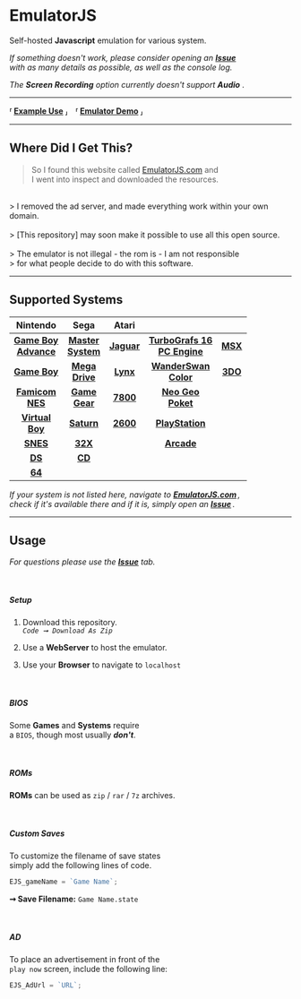 
# EmulatorJS

Self-hosted **Javascript** emulation for various system.

*If something doesn't work, please consider opening an* ***[Issue]*** <br>
*with as many details as possible, as well as the console log.*

*The* ***Screen Recording*** *option currently doesn't support* ***Audio*** *.*

---

**⸢ [Example Use] ⸥ ⸢ [Emulator Demo] ⸥**

---

## Where Did I Get This?

> So I found this website called [EmulatorJS.com][EJS] and <br>
> I went into inspect and downloaded the resources.<br>
<br>
> I removed the ad server, and made everything work within your own domain.<br>
<br>
> [This repository] may soon make it possible to use all this open source.<br>
<br>
> The emulator is not illegal - the rom is - I am not responsible <br>
> for what people decide to do with this software.

---

## Supported Systems

| Nintendo | Sega | Atari |   |   |
|:--------:|:----:|:-----:|:-:|:-:|
| **[Game Boy<br>Advance][Nintendo Game Boy Advance]** | **[Master<br>System][Sega Master System]** | **[Jaguar][Atari Jaguar]** | **[TurboGrafs 16<br>PC Engine][TurboGrafs-16 / PC Engine]** | **[MSX]**
| **[Game Boy][Nintendo Game Boy]** | **[Mega<br>Drive][Sega Mega Drive]** | **[Lynx][Atari Lynx]** | **[WanderSwan<br>Color][WanderSwan / Color]** | **[3DO]**
| **[Famicom <br> NES][NES / Famicom]** | **[Game<br>Gear][Sega Game Gear]** | **[7800][Atari 7800]** | **[Neo Geo<br>Poket][Neo Geo Poket]**
| **[Virtual<br>Boy][Virtual Boy]** | **[Saturn][Sega Saturn]** | **[2600][Atari 2600]** | **[PlayStation]**
| **[SNES]** | **[32X][Sega 32X]** | | **[Arcade]**
| **[DS][Nintendo DS]** | **[CD][Sega CD]** |
| **[64][Nintendo 64]**

*If your system is not listed here, navigate to* ***[EmulatorJS.com][EJS]*** *,* <br>
*check if it's available there and if it is, simply open an* ***[Issue]*** *.*

---

## Usage

*For questions please use the* ***[Issue]*** *tab.*

<br>

##### Setup

1. Download this repository.<br>
    *`Code ➞ Download As Zip`*

2. Use a **WebServer** to host the emulator.

3. Use your **Browser** to navigate to `localhost`

<br>

##### BIOS

Some **Games** and **Systems** require <br>
a `BIOS`, though most usually ***don't***.

<br>

##### ROMs

**ROMs** can be used as `zip` / `rar` / `7z` archives.

<br>

##### Custom Saves

To customize the filename of save states <br>
simply add the following lines of code.

```js
EJS_gameName = `Game Name`;
```

**➞ Save Filename:** `Game Name.state`

<br>

##### AD

To place an advertisement in front of the <br>
`play now` screen, include the following line:

```js
EJS_AdUrl = `URL`;
```

<!----------------------------------------------------------------------------->

[Example Use]: https://coldcast.org/games/1/Super-Mario-Bros
[Emulator Demo]: https://ethanaobrien.github.io/emulatorjs/

[Issue]: issues
[This repository]: https://github.com/linuxserver/emulatorjs

[EJS]: https://www.emulatorjs.com/

[NES / Famicom]: docs/NES-Famicom.md
[SNES]: docs/SNES.md
[Nintendo 64]: docs/Nintendo%2064.md
[Nintendo Game Boy]: docs/Nintendo%20Game%20Boy.md
[Nintendo Game Boy Advance]: docs/Nintendo%20Game%20Boy%20Advance.md
[Nintendo DS]: docs/Nintendo%20DS.md
[PlayStation]: docs/PlayStation.md
[Virtual Boy]: docs/Virtual%20Boy.md
[Sega Mega Drive]: docs/Sega%20Mega%20Drive.md
[Sega Master System]: docs/Sega%20Master%20System.md
[Sega CD]: docs/Sega%20CD.md
[Atari Lynx]: docs/Atari%20Lynx.md
[MSX]: docs/MSX.md
[3DO]: docs/3DO.md
[Sega 32X]: docs/Sega%2032X.md
[Atari Jaguar]: docs/Atari%20Jaguar.md
[Neo Geo Poket]: docs/Neo%20Geo%20Poket.md
[Sega Game Gear]: docs/Sega%20Game%20Gear.md
[Sega Saturn]: docs/Sega%20Saturn.md
[Atari 7800]: docs/Atari%207800.md
[WanderSwan / Color]: docs/WanderSwan-Color.md
[TurboGrafs-16 / PC Engine]: docs/TurboGrafs%2016-PC%20Engine.md
[Arcade]: docs/Arcade.md
[Atari 2600]: docs/Atari%202600.md
